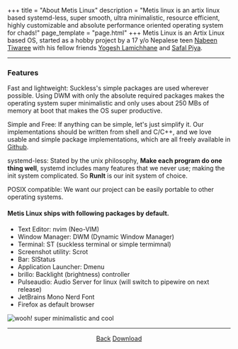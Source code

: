 +++
title = "About Metis Linux"
description = "Metis linux is an artix linux based systemd-less, super smooth, ultra minimalistic, resource efficient, highly customizable and absolute performance oriented operating system for chads!"
page_template = "page.html"
+++
Metis Linux is an Artix Linux based OS, started as a hobby project by a 17 y/o Nepalese teen [Nabeen Tiwaree](https://github.com/pwnwriter) with his fellow friends [Yogesh Lamichhane](https://codeberg.org/whoisYoges) and [Safal Piya](https://github.com/mrsafalpiya).
<!-- more -->

<hr>
<div class="features">

### Features

<p>
    <span>Fast and lightweight:</span> Suckless's simple packages are used wherever possible. Using DWM with only the absolute required packages makes the operating system super minimalistic and only uses about 250 MBs of memory at boot that makes the OS super productive.
</p>
<p>
    <span>Simple and Free:</span> If anything can be simple, let's just simplify it. Our implementations should be written from shell and C/C++, and we love usable and simple package implementations, which are all freely available in <a href="https://github.com/metis-os" target="_blank" rel="noopener noreferrer" title="GitHub of Metis Linux">Github</a>.
</p>
<p>
    <span>systemd-less:</span> Stated by the unix philosophy, <strong>Make each program do one thing well</strong>, systemd includes many features that we never use; making the init system complicated. So <strong>RunIt</strong> is our init system of choice.
</p>
<p>
    <span>POSIX compatible:</span> We want our project can be easily portable to other operating systems.
</p>
</div>

#### Metis Linux ships with following packages by default.

<div class="container">
    <div class="text">
        <ul class="about">
            <li>Text Editor: nvim (Neo-VIM)</li>
            <li>Window Manager: DWM (Dynamic Window Manager)</li>
            <li>Terminal: ST (suckless terminal or simple termimnal)</li>
            <li>Screenshot utility: Scrot</li>
            <li>Bar: SlStatus</li>
            <li>Application Launcher: Dmenu</li>
            <li>brillo: Backlight (brightness) controller</li>
            <li>Pulseaudio: Audio Server for linux <span>(will switch to pipewire on next release)</span></li>
            <li>JetBrains Mono Nerd Font</li>
            <li>Firefox as default browser</li>
        </ul>
    </div>
    <div class="main-image">
        <img src="/assets/images/gifs/super_minimal.gif" alt="wooh! super minimalistic and cool" />
    </div>
</div>
<hr>
<div class="home">
    <center>
        <a href="/" title="Metis Home">Back</a>
        <a href="/download" title="Download Metis Linux">Download</a>
    </center>
</div>
 